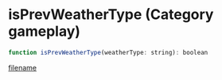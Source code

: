 # isPrevWeatherType (Category gameplay)

```js
function isPrevWeatherType(weatherType: string): boolean
```

[filename](isPrevWeatherType_m.md ':include')